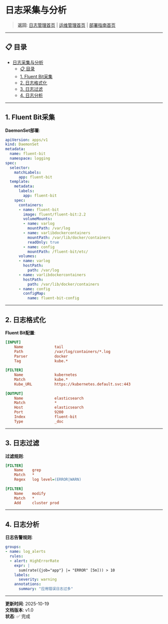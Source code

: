 # 日志采集与分析

> **返回**: [日志管理首页](README.md) | [运维管理首页](../README.md) | [部署指南首页](../../00_索引导航/README.md)

---

## 📋 目录

- [日志采集与分析](#日志采集与分析)
  - [📋 目录](#-目录)
  - [1. Fluent Bit采集](#1-fluent-bit采集)
  - [2. 日志格式化](#2-日志格式化)
  - [3. 日志过滤](#3-日志过滤)
  - [4. 日志分析](#4-日志分析)

---

## 1. Fluent Bit采集

**DaemonSet部署**:

```yaml
apiVersion: apps/v1
kind: DaemonSet
metadata:
  name: fluent-bit
  namespace: logging
spec:
  selector:
    matchLabels:
      app: fluent-bit
  template:
    metadata:
      labels:
        app: fluent-bit
    spec:
      containers:
      - name: fluent-bit
        image: fluent/fluent-bit:2.2
        volumeMounts:
        - name: varlog
          mountPath: /var/log
        - name: varlibdockercontainers
          mountPath: /var/lib/docker/containers
          readOnly: true
        - name: config
          mountPath: /fluent-bit/etc/
      volumes:
      - name: varlog
        hostPath:
          path: /var/log
      - name: varlibdockercontainers
        hostPath:
          path: /var/lib/docker/containers
      - name: config
        configMap:
          name: fluent-bit-config
```

---

## 2. 日志格式化

**Fluent Bit配置**:

```ini
[INPUT]
    Name              tail
    Path              /var/log/containers/*.log
    Parser            docker
    Tag               kube.*
    
[FILTER]
    Name              kubernetes
    Match             kube.*
    Kube_URL          https://kubernetes.default.svc:443
    
[OUTPUT]
    Name              elasticsearch
    Match             *
    Host              elasticsearch
    Port              9200
    Index             fluent-bit
    Type              _doc
```

---

## 3. 日志过滤

**过滤规则**:

```ini
[FILTER]
    Name    grep
    Match   *
    Regex   log level=(ERROR|WARN)
    
[FILTER]
    Name    modify
    Match   *
    Add     cluster prod
```

---

## 4. 日志分析

**日志告警规则**:

```yaml
groups:
- name: log_alerts
  rules:
  - alert: HighErrorRate
    expr: |
      sum(rate({job="app"} |= "ERROR" [5m])) > 10
    labels:
      severity: warning
    annotations:
      summary: "应用错误日志过多"
```

---

**更新时间**: 2025-10-19  
**文档版本**: v1.0  
**状态**: ✅ 完成
